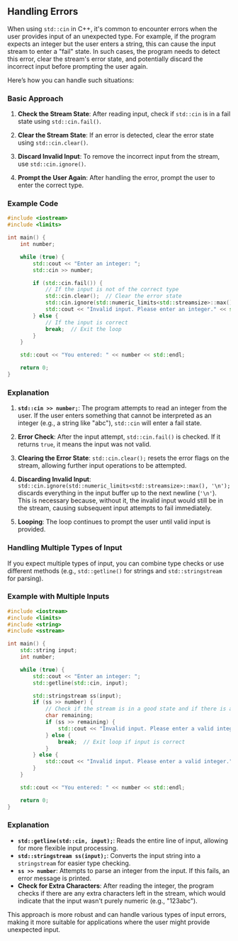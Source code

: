 ## Handling Errors
When using `std::cin` in C++, it's common to encounter errors when the user provides input of an unexpected type. For example, if the program expects an integer but the user enters a string, this can cause the input stream to enter a "fail" state. In such cases, the program needs to detect this error, clear the stream's error state, and potentially discard the incorrect input before prompting the user again.

Here’s how you can handle such situations:

### Basic Approach

1. **Check the Stream State**: After reading input, check if `std::cin` is in a fail state using `std::cin.fail()`.

2. **Clear the Stream State**: If an error is detected, clear the error state using `std::cin.clear()`.

3. **Discard Invalid Input**: To remove the incorrect input from the stream, use `std::cin.ignore()`.

4. **Prompt the User Again**: After handling the error, prompt the user to enter the correct type.

### Example Code

```cpp
#include <iostream>
#include <limits>

int main() {
    int number;

    while (true) {
        std::cout << "Enter an integer: ";
        std::cin >> number;

        if (std::cin.fail()) {
            // If the input is not of the correct type
            std::cin.clear();  // Clear the error state
            std::cin.ignore(std::numeric_limits<std::streamsize>::max(), '\n');  // Discard invalid input
            std::cout << "Invalid input. Please enter an integer." << std::endl;
        } else {
            // If the input is correct
            break;  // Exit the loop
        }
    }

    std::cout << "You entered: " << number << std::endl;

    return 0;
}
```

### Explanation

1. **`std::cin >> number;`**: The program attempts to read an integer from the user. If the user enters something that cannot be interpreted as an integer (e.g., a string like "abc"), `std::cin` will enter a fail state.

2. **Error Check**: After the input attempt, `std::cin.fail()` is checked. If it returns `true`, it means the input was not valid.

3. **Clearing the Error State**: `std::cin.clear();` resets the error flags on the stream, allowing further input operations to be attempted.

4. **Discarding Invalid Input**: `std::cin.ignore(std::numeric_limits<std::streamsize>::max(), '\n');` discards everything in the input buffer up to the next newline (`'\n'`). This is necessary because, without it, the invalid input would still be in the stream, causing subsequent input attempts to fail immediately.

5. **Looping**: The loop continues to prompt the user until valid input is provided.

### Handling Multiple Types of Input

If you expect multiple types of input, you can combine type checks or use different methods (e.g., `std::getline()` for strings and `std::stringstream` for parsing).

### Example with Multiple Inputs

```cpp
#include <iostream>
#include <limits>
#include <string>
#include <sstream>

int main() {
    std::string input;
    int number;

    while (true) {
        std::cout << "Enter an integer: ";
        std::getline(std::cin, input);

        std::stringstream ss(input);
        if (ss >> number) {
            // Check if the stream is in a good state and if there is any remaining input
            char remaining;
            if (ss >> remaining) {
                std::cout << "Invalid input. Please enter a valid integer." << std::endl;
            } else {
                break;  // Exit loop if input is correct
            }
        } else {
            std::cout << "Invalid input. Please enter a valid integer." << std::endl;
        }
    }

    std::cout << "You entered: " << number << std::endl;

    return 0;
}
```

### Explanation

- **`std::getline(std::cin, input);`**: Reads the entire line of input, allowing for more flexible input processing.
- **`std::stringstream ss(input);`**: Converts the input string into a `stringstream` for easier type checking.
- **`ss >> number`**: Attempts to parse an integer from the input. If this fails, an error message is printed.
- **Check for Extra Characters**: After reading the integer, the program checks if there are any extra characters left in the stream, which would indicate that the input wasn't purely numeric (e.g., "123abc").

This approach is more robust and can handle various types of input errors, making it more suitable for applications where the user might provide unexpected input.